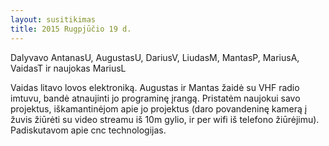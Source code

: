 ```yaml
---
layout: susitikimas
title: 2015 Rugpjūčio 19 d.
---
```

Dalyvavo AntanasU, AugustasU, DariusV, LiudasM, MantasP, MariusA, VaidasT ir naujokas MariusL


Vaidas litavo lovos elektroniką.
Augustas ir Mantas žaidė su VHF radio imtuvu, bandė atnaujinti jo programinę įrangą.
Pristatėm naujokui savo projektus, iškamantinėjom apie jo projektus (daro povandeninę kamerą į žuvis žiūrėti su video streamu iš 10m gylio, ir per wifi iš telefono žiūrėjimu).
Padiskutavom apie cnc technologijas.


